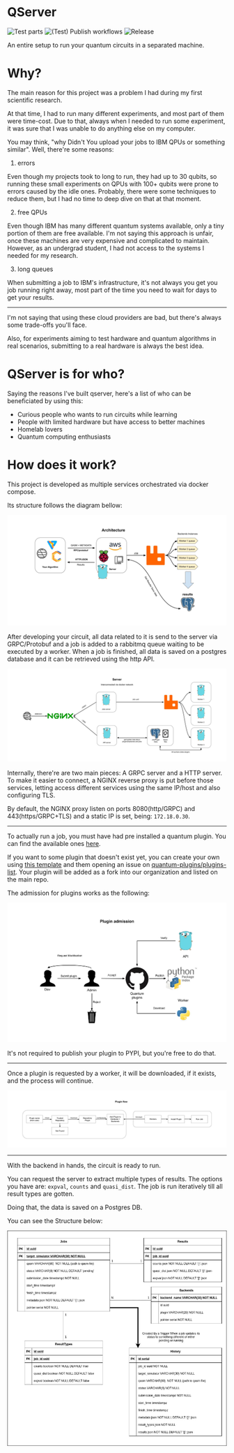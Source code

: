 # QServer

![Test parts](https://github.com/Dpbm/qserver/actions/workflows/tests.yml/badge.svg)
![(Test) Publish workflows](https://github.com/Dpbm/qserver/actions/workflows/test-publish.yml/badge.svg)
![Release](https://github.com/Dpbm/qserver/actions/workflows/release.yml/badge.svg)

An entire setup to run your quantum circuits in a separated machine.

# Why?

The main reason for this project was a problem I had during my first scientific research.

At that time, I had to run many different experiments, and most part of them were time-cost. Due to that, always when I needed to run some experiment, it was sure that I was unable to do anything else on my computer.

You may think, "why Didn't You upload your jobs to IBM QPUs or something similar". Well, there're some reasons:

1. errors

Even though my projects took to long to run, they had up to 30 qubits, so running these small experiments on QPUs with 100+ qubits were prone to errors caused by the idle ones. Probably, there were some techniques to reduce them, but I had no time to deep dive on that at that moment.

2. free QPUs

Even though IBM has many different quantum systems available, only a tiny portion of them are free available. I'm not saying this approach is unfair, once these machines are very expensive and complicated to maintain. However, as an undergrad student, I had not access to the systems I needed for my research.

3. long queues

When submitting a job to IBM's infrastructure, it's not always you get you job running right away, most part of the time you need to wait for days to get your results.

---


I'm not saying that using these cloud providers are bad, but there's always some trade-offs you'll face.

Also, for experiments aiming to test hardware and quantum algorithms in real scenarios, submitting to a real hardware is always the best idea.

# QServer is for who?

Saying the reasons I've built qserver, here's a list of who can be  beneficiated by using this:

- Curious people who wants to run circuits while learning
- People with limited hardware but have access to better machines 
- Homelab lovers
- Quantum computing enthusiasts 


# How does it work?

This project is developed as multiple services orchestrated via docker compose.

Its structure follows the diagram bellow:

![architecture](./assets/arch.jpg)

After developing your circuit, all data related to it is send to the server via GRPC/Protobuf and a job is added to a rabbitmq queue waiting to be executed by a worker. When a job is finished, all data is saved on a postgres database and it can be retrieved using the http API.

![services](./assets/services.jpg)

Internally, there're are two main pieces: A GRPC server and a HTTP server. To make it easier to connect, a NGINX reverse proxy is put before those services, letting access different services using the same IP/host and also configuring TLS.

By default, the NGINX proxy listen on ports 8080(http/GRPC) and 443(https/GRPC+TLS) and a static IP is set, being: `172.18.0.30`.

---

To actually run a job, you must have had pre installed a quantum plugin. You can find the available ones [here](https://github.com/quantum-plugins/plugins-list).

If you want to some plugin that doesn't exist yet, you can create your own using [this template](https://github.com/quantum-plugins/quantum-server-plugin-template) and them opening an issue on [quantum-plugins/plugins-list](https://github.com/quantum-plugins/plugins-list). Your plugin will be added as a fork into our organization and listed on the main repo.

The admission for plugins works as the following:

![plugin admission](./assets/plugin-admission.jpg)

It's not required to publish your plugin to PYPI, but you're free to do that.

---

Once a plugin is requested by a worker, it will be downloaded, if it exists, and the process will continue.

![workflow](./assets/plugin-flow.jpg)

---

With the backend in hands, the circuit is ready to run.

You can request the server to extract multiple types of results. The options you have are: `expval`, `counts` and `quasi_dist`.
The job is run iteratively till all result types are gotten.

Doing that, the data is saved on a Postgres DB.

You can see the Structure below:

![database diagram](./assets/database.jpg)
